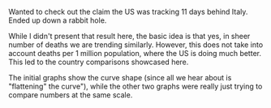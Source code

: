 Wanted to check out the claim the US was tracking 11 days behind Italy. Ended up down a rabbit hole. 

While I didn't present that result here, the basic idea is that yes, in sheer number of deaths we are trending similarly.
However, this does not take into account deaths per 1 million population, where the US is doing much better. This led to the country comparisons showcased here.

The initial graphs show the curve shape (since all we hear about is "flattening" the curve"), while the other two graphs were really just trying
to compare numbers at the same scale.
